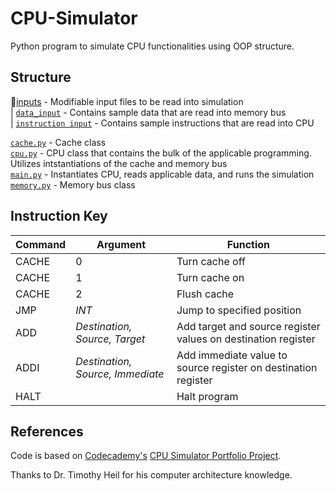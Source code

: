 # CPU-Simulator
Python program to simulate CPU functionalities using OOP structure.

## Structure
📁[inputs](https://github.com/admacpherson/CPU-Simulator/tree/main/Inputs) - Modifiable input files to be read into simulation<br>
| [`data_input`](https://github.com/admacpherson/CPU-Simulator/blob/main/Inputs/data_input.txt) - Contains sample data that are read into memory bus<br>
| [`instruction input`](https://github.com/admacpherson/CPU-Simulator/blob/main/Inputs/instruction_input.txt) - Contains sample instructions that are read into CPU<br>

[`cache.py`](https://github.com/admacpherson/CPU-Simulator/blob/main/cache.py) - Cache class<br>
[`cpu.py`](https://github.com/admacpherson/CPU-Simulator/blob/main/cpu.py) - CPU class that contains the bulk of the applicable programming. Utilizes intstantiations of the cache and memory bus<br>
[`main.py`](https://github.com/admacpherson/CPU-Simulator/blob/main/main.py) - Instantiates CPU, reads applicable data, and runs the simulation<br>
[`memory.py`](https://github.com/admacpherson/CPU-Simulator/blob/main/memory.py) - Memory bus class

## Instruction Key
|Command|Argument|Function|
|---|---|---|
|CACHE|0|Turn cache off|
|CACHE|1|Turn cache on|
|CACHE|2|Flush cache|
|JMP|<i>INT</i>|Jump to specified position
|ADD|<i>Destination, Source, Target</i>|Add target and source register values on destination register|
|ADDI|<i>Destination, Source, Immediate</i>|Add immediate value to source register on destination register|
|HALT||Halt program|

## References
Code is based on <a href="https://codecadmy.com">Codecademy's</a> <a href="https://github.com/Codecademy/computer-architecture/tree/main/portfolio-project-cpu-simulator">CPU Simulator Portfolio Project</a>.<br>

Thanks to Dr. Timothy Heil for his computer architecture knowledge.
